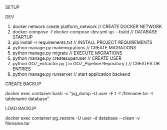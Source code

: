 SETUP 

DEV

1. docker network create platform_network // CREATE DOCKER NETWORK
2. docker-compose -f docker-compose-dev.yml up --build // DATABASE STARTUP
3. pip install -r requirements.txt // INSTALL PROJECT REQUIREMENTS
4. python manage.py makemigrations // CREATE MIGRATIONS
5. python manage.py migrate // EXECUTE MIGRATIONS
6. python manage.py createsuperuser // CREATE USER
7. python GOZ_extractor.py ( in GOZ_Pipeline Repository ) // CREATES DB ENTRIES
8. python manage.py runserver // start application backend

CREATE BACKUP

docker exec container bash -c "pg_dump -U user -F t -f /filename.tar -t tablename database"

LOAD BACKUP

docker exec container pg_restore -U user -d database --clean -v filename.tar

